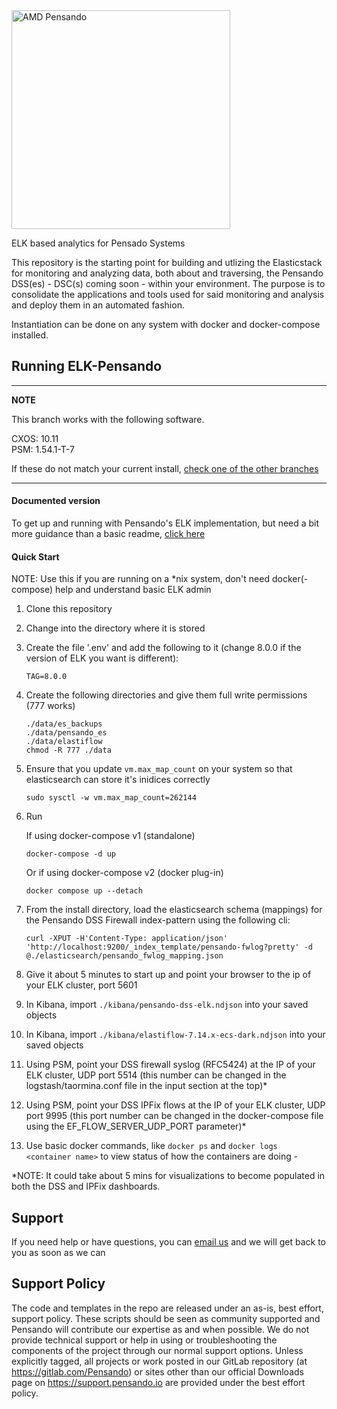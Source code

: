 <img src="https://www.amd.com/system/files/styles/992px/private/2022-05/1423875-pensando-logo-white-1260x709_0.png?itok=D5gjoCQP" alt="AMD Pensando" width="350"/>


ELK based analytics for Pensado Systems

This repository is the starting point for building and utlizing the Elasticstack for monitoring and analyzing
data, both about and traversing, the Pensando DSS(es) - DSC(s) coming soon - within your environment.  The purpose is to consolidate the
applications and tools used for said monitoring and analysis and deploy them in an automated fashion.

Instantiation can be done on any system with docker and docker-compose installed.

## Running ELK-Pensando

---
**NOTE**

This branch works with the following software.

CXOS: 10.11 <br/>
PSM:  1.54.1-T-7

If these do not match your current install, [check one of the other branches](https://gitlab.com/pensando/tbd/siem/elastic/elk-pensando/-/branches)

---

  #### Documented version
  To get up and running with Pensando's ELK implementation, but need a bit more guidance than a basic readme, [click here](https://pensando.gitlab.io/tbd/siem/elastic/elk-pensando/index.html)

  #### Quick Start
  NOTE: Use this if you are running on a *nix system, don't need docker(-compose) help and understand basic ELK admin
  1. Clone this repository

  2. Change into the directory where it is stored

  3. Create the file '.env' and add the following to it (change 8.0.0 if the version of ELK you want is different):
      ```
      TAG=8.0.0
      ```

  4. Create the following directories and give them full write permissions (777 works)
      ```
      ./data/es_backups
      ./data/pensando_es
      ./data/elastiflow
      chmod -R 777 ./data
      ```

  5. Ensure that you update ```vm.max_map_count``` on your system so that elasticsearch can store it's inidices correctly
      ```
      sudo sysctl -w vm.max_map_count=262144
      ```

  6. Run

     If using docker-compose v1 (standalone)

     `docker-compose -d up`

     Or if using docker-compose v2 (docker plug-in)

     `docker compose up --detach`

  7. From the install directory, load the elasticsearch schema (mappings) for the Pensando DSS Firewall index-pattern using the following cli:

     `curl -XPUT -H'Content-Type: application/json' 'http://localhost:9200/_index_template/pensando-fwlog?pretty' -d @./elasticsearch/pensando_fwlog_mapping.json`

  8. Give it about 5 minutes to start up and point your browser to the ip of your ELK cluster, port 5601

  9. In Kibana, import ```./kibana/pensando-dss-elk.ndjson``` into your saved objects

 10. In Kibana, import ```./kibana/elastiflow-7.14.x-ecs-dark.ndjson``` into your saved objects

 11. Using PSM, point your DSS firewall syslog (RFC5424) at the IP of your ELK cluster, UDP port 5514  (this number can be changed in the logstash/taormina.conf file in the input section at the top)*

 12. Using PSM, point your DSS IPFix flows at the IP of your ELK cluster, UDP port 9995  (this port number can be changed in the docker-compose file using the EF_FLOW_SERVER_UDP_PORT parameter)*

 13. Use basic docker commands, like ```docker ps``` and ```docker logs <container name>``` to view status of how the containers are doing -

*NOTE: It could take about 5 mins for visualizations to become populated in both the DSS and IPFix dashboards.

## Support
If you need help or have questions, you can [email us](mailto:contact-project+pensando-tbd-elastic-pensando-elk-25427733-issue-@incoming.gitlab.com) and we will get back to you as soon as we can

## Support Policy
The code and templates in the repo are released under an as-is, best effort, support policy. These scripts should be seen as community supported and Pensando will contribute our expertise as and when possible. We do not provide technical support or help in using or troubleshooting the components of the project through our normal support options. Unless explicitly tagged, all projects or work posted in our GitLab repository (at https://gitlab.com/Pensando) or sites other than our official Downloads page on https://support.pensando.io are provided under the best effort policy.
